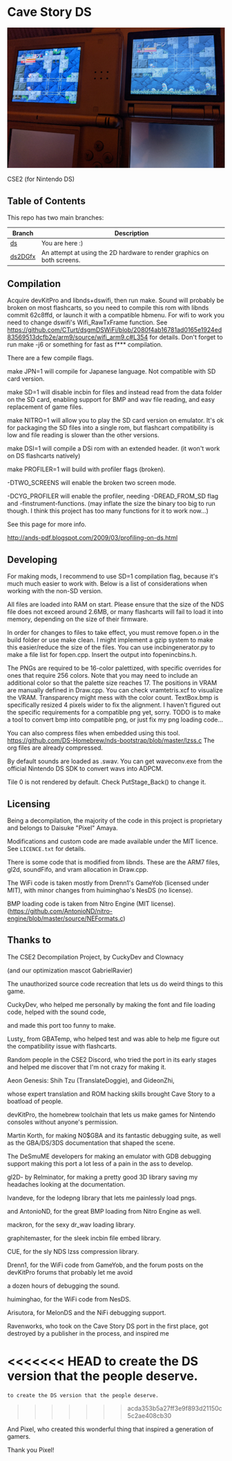 # Cave Story DS
<img src="/preview.jpg">

CSE2 (for Nintendo DS)



## Table of Contents

This repo has two main branches:

Branch | Description
--------|--------
[ds](https://www.github.com/tilderain/CaveStoryDS/tree/ds) | You are here :)
[ds2DGfx](https://www.github.com/tilderain/CaveStoryDS/tree/ds2DGfx) | An attempt at using the 2D hardware to render graphics on both screens.

## Compilation
Acquire devKitPro and libnds+dswifi, then run make. Sound will probably be broken on most flashcarts, so you need to compile this rom with libnds commit 62c8ffd, or launch it with a compatible hbmenu.
For wifi to work you need to change dswifi's Wifi_RawTxFrame function. See https://github.com/CTurt/dsgmDSWiFi/blob/2080f4ab16781ad0165e1924ed83569513dcfb2e/arm9/source/wifi_arm9.c#L354 for details.
Don't forget to run make -j6 or something for fast as f*** compilation.

There are a few compile flags. 

make JPN=1 will compile for Japanese language. Not compatible with SD card version.

make SD=1 will disable incbin for files and instead read from the data folder on the SD card, enabling support for BMP and wav file reading, and easy replacement of game files. 

make NITRO=1 will allow you to play the SD card version on emulator. It's ok for packaging the SD files into a single rom, but flashcart compatibility is low and file reading is slower than the other versions.

make DSI=1 will compile a DSi rom with an extended header. (it won't work on DS flashcarts natively)

make PROFILER=1 will build with profiler flags (broken).

-DTWO_SCREENS will enable the broken two screen mode.

-DCYG_PROFILER will enable the profiler, needing -DREAD_FROM_SD flag and -finstrument-functions. (may inflate the size the binary too big to run though. I think this project has too many functions for it to work now...)

See this page for more info. 
 
http://ands-pdf.blogspot.com/2009/03/profiling-on-ds.html

## Developing

For making mods, I recommend to use SD=1 compilation flag, because it's much much easier to work with.
Below is a list of considerations when working with the non-SD version.

All files are loaded into RAM on start. Please ensure that the size of the NDS file does not exceed around 2.6MB, or many flashcarts will fail to load it into memory, depending on the size of their firmware.

In order for changes to files to take effect, you must remove fopen.o in the build folder or use make clean.
I might implement a gzip system to make this easier/reduce the size of the files.
You can use incbingenerator.py to make a file list for fopen.cpp. Insert the output into fopenincbins.h.

The PNGs are required to be 16-color palettized, with specific overrides for ones that require 256 colors. Note that you may need to include an additional color so that the palette size reaches 17. The positions in VRAM are manually defined in Draw.cpp. You can check vramtetris.xcf to visualize the VRAM. Transparency might mess with the color count. TextBox.bmp is specifically resized 4 pixels wider to fix the alignment. I haven't figured out the specific requirements for a compatible png yet, sorry. TODO is to make a tool to convert bmp into compatible png, or just fix my png loading code...

You can also compress files when embedded using this tool. https://github.com/DS-Homebrew/nds-bootstrap/blob/master/lzss.c
The org files are already compressed.

By default sounds are loaded as .swav. You can get waveconv.exe from the official Nintendo DS SDK to convert wavs into ADPCM.

Tile 0 is not rendered by default. Check PutStage_Back() to change it.


## Licensing

Being a decompilation, the majority of the code in this project is proprietary
and belongs to Daisuke "Pixel" Amaya.

Modifications and custom code are made available under the MIT licence. See
`LICENCE.txt` for details.

There is some code that is modified from libnds. These are the ARM7 files, gl2d, soundFifo, and vram allocation in Draw.cpp.

The WiFi code is taken mostly from Drenn1's GameYob (licensed under MIT), with minor changes from huiminghao's NesDS (no license).

BMP loading code is taken from Nitro Engine (MIT license). (https://github.com/AntonioND/nitro-engine/blob/master/source/NEFormats.c)

## Thanks to

The CSE2 Decompilation Project, by CuckyDev and Clownacy

(and our optimization mascot GabrielRavier)

The unauthorized source code recreation that lets us do weird things to this game.

CuckyDev, who helped me personally by making the font and file loading code, helped with the sound code,

and made this port too funny to make.

Lusty_ from GBATemp, who helped test and was able to help me figure out the compatibility issue with flashcarts.

Random people in the CSE2 Discord, who tried the port in its early stages and helped me discover that I'm not crazy for making it.

Aeon Genesis: Shih Tzu (TranslateDoggie), and GideonZhi,

whose expert translation and ROM hacking skills brought Cave Story to a boatload of people.

devKitPro, the homebrew toolchain that lets us make games for Nintendo consoles without anyone's permission.

Martin Korth, for making N0$GBA and its fantastic debugging suite, as well as the GBA/DS/3DS documentation that shaped the scene.

The DeSmuME developers for making an emulator with GDB debugging support making this port a lot less of a pain in the ass to develop.

gl2D- by Relminator, for making a pretty good 3D library saving my headaches looking at the documentation.

lvandeve, for the lodepng library that lets me painlessly load pngs.

and AntonioND, for the great BMP loading from Nitro Engine as well.

mackron, for the sexy dr_wav loading library.

graphitemaster, for the sleek incbin file embed library.

CUE, for the sly NDS lzss compression library.

Drenn1, for the WiFi code from GameYob, and the forum posts on the devKitPro forums that probably let me avoid

a dozen hours of debugging the sound.

huiminghao, for the WiFi code from NesDS.

Arisutora, for MelonDS and the NiFi debugging support.

Ravenworks, who took on the Cave Story DS port in the first place, got destroyed by a publisher in the process, and inspired me 

<<<<<<< HEAD
to create the DS version that the people deserve.
=======
	to create the DS version that the people deserve.
>>>>>>> acda353b5a27ff3e9f893d21150c5c2ae408cb30

And Pixel, who created this wonderful thing that inspired a generation of gamers.

Thank you Pixel!

